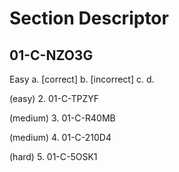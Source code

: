 # Section Descriptor

## 01-C-NZO3G
Easy
a. [correct]
b. [incorrect]
c. 
d. 

(easy)
2. 01-C-TPZYF

(medium)
3. 01-C-R40MB

(medium)
4. 01-C-210D4

(hard)
5. 01-C-5OSK1
